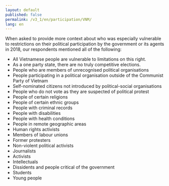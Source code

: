 ```yaml
---
layout: default
published: false
permalink: /v3_1/en/participation/VNM/
lang: en
---
```


When asked to provide more context about who was especially vulnerable to restrictions on their political participation by the government or its agents in 2018, our respondents mentioned all of the following:
-	All Vietnamese people are vulnerable to limitations on this right. 
-	As a one party state, there are no truly competitive elections.
-	People who are members of unrecognised political organisations
-	People participating in a political organisation outside of the Communist Party of Vietnam
-	Self-nominated citizens not introduced by political-social organisations
-	People who do not vote as they are suspected of political protest
-	People of certain religions
-	People of certain ethnic groups
-	People with criminal records
-	People with disabilities
-	People with health conditions
-	People in remote geographic areas
-	Human rights activists
-	Members of labour unions
-	Former protesters
-	Non-violent political activists
-	Journalists
-	Activists
-	Intellectuals
-	Dissidents and people critical of the government
-	Students
-	Young people

